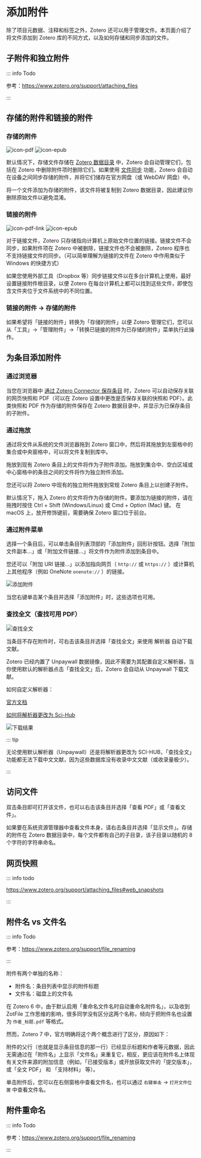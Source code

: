 # 添加附件

除了项目元数据、注释和标签之外，Zotero 还可以用于管理文件。本页面介绍了将文件添加到 Zotero 库的不同方式，以及如何存储和同步添加的文件。

## 子附件和独立附件

::: info Todo

参考：<https://www.zotero.org/support/attaching_files>

:::

## 存储的附件和链接的附件

### 存储的附件

![icon-pdf](../assets/icons/item-type/attachment-pdf.svg) ![icon-epub](../assets/icons/item-type/attachment-epub.svg)

默认情况下，存储文件存储在 [Zotero 数据目录](./backup.md#数据文件) 中，Zotero 会自动管理它们，包括在 Zotero 中删除附件项时删除它们。如果使用 [文件同步](./sync.md) 功能，Zotero 会自动在设备之间同步存储的附件，并将它们储存在官方网盘（或 WebDAV 网盘）中。

将一个文件添加为存储的附件，该文件将被复制到 Zotero 数据目录，因此建议你删除原始文件以避免混淆。

### 链接的附件

![icon-pdf-link](../assets/icons/item-type/attachment-pdf-link.svg) ![icon-epub](../assets/icons/item-type/attachment-epub-link.svg)

对于链接文件，Zotero 只存储指向计算机上原始文件位置的链接。链接文件不会同步，如果附件项在 Zotero 中被删除，链接文件也不会被删除，Zotero 程序也不支持链接文件的同步。（可以简单理解为链接的文件在 Zotero 中作用类似于 Windows 的快捷方式）

如果您使用外部工具（Dropbox 等）同步链接文件以在多台计算机上使用，最好设置链接附件根目录，以便 Zotero 在每台计算机上都可以找到这些文件，即使包含文件夹位于文件系统中的不同位置。

### 链接的附件 → 存储的附件

如果希望将「链接的附件」转换为「存储的附件」以便 Zotero 管理它们，您可以从「工具」→「管理附件」→「转换已链接的附件为已存储的附件」菜单执行此操作。

## 为条目添加附件

### 通过浏览器

当您在浏览器中 [通过 Zotero Connector 保存条目](./add-items.md#通过浏览器添加条目) 时，Zotero 可以自动保存关联的网页快照和 PDF（可以在 Zotero 设置中更改是否保存关联的快照和 PDF）。此类快照和 PDF 作为存储的附件保存在 Zotero 数据目录中，并显示为已保存条目的子附件。

### 通过拖放

通过将文件从系统的文件浏览器拖到 Zotero 窗口中，然后将其拖放到左窗格中的集合或中央窗格中，可以将文件复制到库中。

拖放到现有 Zotero 条目上的文件将作为子附件添加。拖放到集合中、空白区域或中心窗格中的条目之间的文件将作为独立附件添加。

您还可以将 Zotero 中现有的独立附件拖放到常规 Zotero 条目上以创建子附件。

默认情况下，拖入 Zotero 的文件将作为存储的附件。要添加为链接的附件，请在拖拽时按住 Ctrl + Shift (Windows/Linux) 或 Cmd + Option (Mac) 键。 在 macOS 上，放开修饰键前，需要确保 Zotero 窗口位于前台。

### 通过附件菜单

选择一个条目后，可以单击条目列表顶部的「添加附件」回形针按钮。选择「附加文件副本...」或「附加文件链接...」将文件作为附件添加到条目中。

您还可以「附加 URI 链接...」以添加指向网页（ `http://` 或 `https://` ）或计算机上其他程序（例如 OneNote `onenote://` ）的链接。

![添加附件](../assets/images/添加附件.png)

当您右键单击某个条目并选择「添加附件」时，这些选项也可用。

### 查找全文（查找可用 PDF）

![查找全文](../assets/images/查找全文.png)

当条目不存在附件时，可右击该条目并选择「查找全文」来使用 解析器 自动下载文献。

Zotero 已经内置了 Unpaywall 数据镜像，因此不需要为其配置自定义解析器，当你使用默认的解析器点击「查找全文」后，Zotero 会自动从 Unpaywall 下载文献。

如何自定义解析器：

[官方文档](https://www.zotero.org/support/kb/custom_pdf_resolvers)

[如何将解析器更改为 Sci-Hub](https://zotero-chinese.com/user-guide/plugins/zotero-scihub)

![下载结果](../assets/images/查找全文结果.png)

::: tip

无论使用默认解析器（Unpaywall）还是将解析器更改为 SCI-HUB，「查找全文」功能都无法下载中文文献，因为这些数据库没有收录中文文献（或收录量极少）。

:::

## 访问文件

双击条目即可打开该文件，也可以右击该条目并选择「查看 PDF」或「查看文件」。

如果要在系统资源管理器中查看文件本身，请右击条目并选择「显示文件」。存储的附件在 Zotero 数据目录中，每个文件都有自己的子目录，该子目录以随机的 8 个字符的字符串命名。

## 网页快照

::: info todo

<https://www.zotero.org/support/attaching_files#web_snapshots>

:::

## 附件名 vs 文件名

::: info Todo

参考：<https://www.zotero.org/support/file_renaming>

:::

附件有两个单独的名称：

- 附件名：条目列表中显示的附件标题
- 文件名：磁盘上的文件名

在 Zotero 6 中，由于默认启用「重命名文件名时自动重命名附件名」，以及收到 ZotFile 工作思维的影响，很多同学没有区分这两个名称，倾向于把附件名也设置为 `作者_标题.pdf` 等格式。

然而，Zotero 7 中，官方明确将这个两个概念进行了区分，原因如下：

附件的父行（也就是显示条目信息的那一行）已经显示标题和作者等元数据，因此无需通过在「附件名」上显示「文件名」来重复它，相反，更应该在附件名上体现有关文件来源的附加信息（例如，「已接受版本」或开放获取文件的「提交版本」，或「全文 PDF」 和 「支持材料」 等）。

单击附件后，您可以在右侧窗格中查看文件名，也可以通过 `右键单击` → `打开文件位置` 中查看文件名。

## 附件重命名

::: info Todo

参考：<https://www.zotero.org/support/file_renaming>

:::

